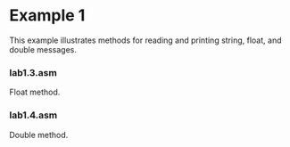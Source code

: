 # Example 1

This example illustrates methods for reading and printing string, float, and double messages.

### lab1.3.asm
Float method.

### lab1.4.asm
Double method.

